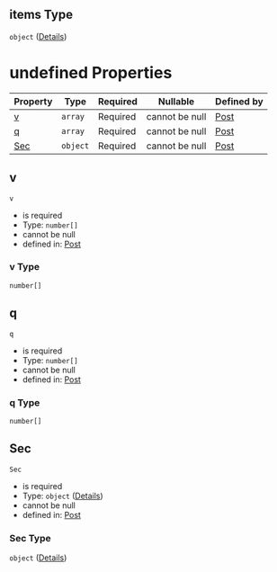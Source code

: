 ## items Type

`object` ([Details](post-items-properties-elem-anyof-0-items.md))

# undefined Properties

| Property    | Type     | Required | Nullable       | Defined by                                                                                                                                                                                                              |
| :---------- | -------- | -------- | -------------- | :---------------------------------------------------------------------------------------------------------------------------------------------------------------------------------------------------------------------- |
| [v](#v)     | `array`  | Required | cannot be null | [Post](post-items-properties-elem-anyof-0-items-properties-v.md "https&#x3A;//raw.githubusercontent.com/claudioperez/FedeasAPI/v0.0.0/schemas/model.schema.json#/items/properties/Elem/anyOf/0/items/properties/v")     |
| [q](#q)     | `array`  | Required | cannot be null | [Post](post-items-properties-elem-anyof-0-items-properties-q.md "https&#x3A;//raw.githubusercontent.com/claudioperez/FedeasAPI/v0.0.0/schemas/model.schema.json#/items/properties/Elem/anyOf/0/items/properties/q")     |
| [Sec](#Sec) | `object` | Required | cannot be null | [Post](post-items-properties-elem-anyof-0-items-properties-sec.md "https&#x3A;//raw.githubusercontent.com/claudioperez/FedeasAPI/v0.0.0/schemas/model.schema.json#/items/properties/Elem/anyOf/0/items/properties/Sec") |

## v




`v`

-   is required
-   Type: `number[]`
-   cannot be null
-   defined in: [Post](post-items-properties-elem-anyof-0-items-properties-v.md "https&#x3A;//raw.githubusercontent.com/claudioperez/FedeasAPI/v0.0.0/schemas/model.schema.json#/items/properties/Elem/anyOf/0/items/properties/v")

### v Type

`number[]`

## q




`q`

-   is required
-   Type: `number[]`
-   cannot be null
-   defined in: [Post](post-items-properties-elem-anyof-0-items-properties-q.md "https&#x3A;//raw.githubusercontent.com/claudioperez/FedeasAPI/v0.0.0/schemas/model.schema.json#/items/properties/Elem/anyOf/0/items/properties/q")

### q Type

`number[]`

## Sec




`Sec`

-   is required
-   Type: `object` ([Details](post-items-properties-elem-anyof-0-items-properties-sec.md))
-   cannot be null
-   defined in: [Post](post-items-properties-elem-anyof-0-items-properties-sec.md "https&#x3A;//raw.githubusercontent.com/claudioperez/FedeasAPI/v0.0.0/schemas/model.schema.json#/items/properties/Elem/anyOf/0/items/properties/Sec")

### Sec Type

`object` ([Details](post-items-properties-elem-anyof-0-items-properties-sec.md))

